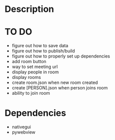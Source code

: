 # Description

# TO DO 
- figure out how to save data  
- figure out how to publish/build  
- figure out how to properly set up dependencies
- add room button
- way to set meeting url
- display people in room
- display rooms
- create room.json when new room created
- create [PERSON].json when person joins room 
- ability to join room

# Dependencies
- nativegui
- pywebview